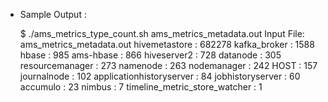 - Sample Output :  

  $ ./ams_metrics_type_count.sh ams_metrics_metadata.out
  Input File: ams_metrics_metadata.out
  hivemetastore : 682278
  kafka_broker : 1588
  hbase : 985
  ams-hbase : 866
  hiveserver2 : 728
  datanode : 305
  resourcemanager : 273
  namenode : 263
  nodemanager : 242
  HOST : 157
  journalnode : 102
  applicationhistoryserver : 84
  jobhistoryserver : 60
  accumulo : 23
  nimbus : 7
  timeline_metric_store_watcher : 1

